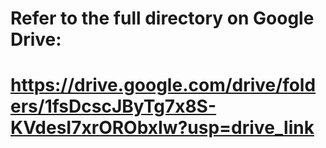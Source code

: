 # Refer to the full directory on Google Drive: 
# https://drive.google.com/drive/folders/1fsDcscJByTg7x8S-KVdesI7xrORObxIw?usp=drive_link

